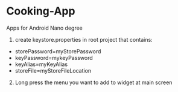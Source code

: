 # Cooking-App
Apps for Android Nano degree

1. create keystore.properties in root project that contains:
- storePassword=myStorePassword
- keyPassword=mykeyPassword
- keyAlias=myKeyAlias
- storeFile=myStoreFileLocation

2. Long press the menu you want to add to widget at main screen
